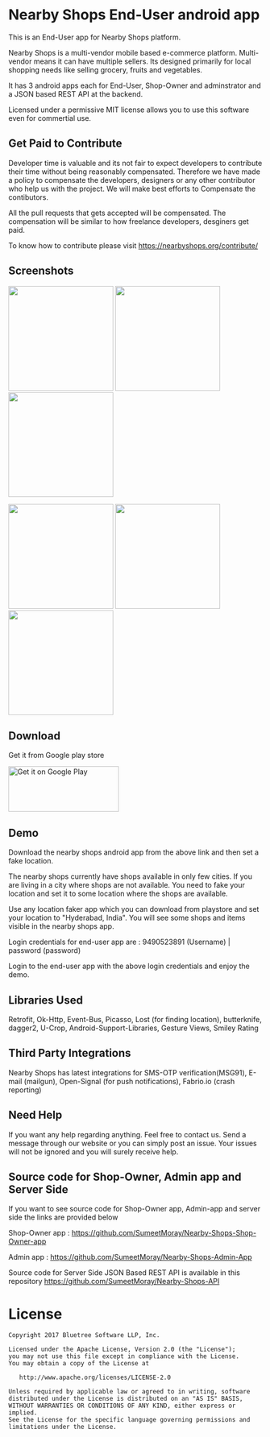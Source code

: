 Nearby Shops End-User android app
====================================

This is an End-User app for Nearby Shops platform.  

Nearby Shops is a multi-vendor mobile based e-commerce platform. Multi-vendor means it can have multiple sellers. 
Its designed primarily for local shopping needs like selling grocery, fruits and vegetables. 

It has 3 android apps each for End-User, Shop-Owner and adminstrator and a JSON based REST API at the backend. 

Licensed under a permissive MIT license allows you to use this software even for commertial use. 


Get Paid to Contribute
------------------------
Developer time is valuable and its not fair to expect developers to contribute their time without being reasonably compensated. Therefore we have made a policy to compensate the developers, designers or any other contributor who help us with the project. We will make best efforts to Compensate the contibutors. 

All the pull requests that gets accepted will be compensated. The compensation will be similar to how freelance developers, desginers get paid.

To know how to contribute please visit https://nearbyshops.org/contribute/



Screenshots
--------------

<img src="https://nearbyshops.org/wp-content/uploads/2018/12/Screenshot_20181222-181246-512x1024.png" width="208"> <img src="https://nearbyshops.org/wp-content/uploads/2018/12/Screenshot_20181222-181259-512x1024.png" width="208"> <img src="https://nearbyshops.org/wp-content/uploads/2018/12/Screenshot_20181222-181405-512x1024.png" width="208"> 

<img src="https://nearbyshops.org/wp-content/uploads/2018/12/Screenshot_20181222-181453-512x1024.png" width="208"> <img src="https://nearbyshops.org/wp-content/uploads/2018/12/Screenshot_20181222-181504-512x1024.png" width="208"> <img src="https://nearbyshops.org/wp-content/uploads/2018/12/Screenshot_20181222-181513-512x1024.png" width="208">



Download
--------

Get it from Google play store

<a href="https://play.google.com/store/apps/details?id=org.nearbyshops.enduserappnew"><img class="alignnone" src="https://play.google.com/intl/en_us/badges/images/generic/en_badge_web_generic.png" alt="Get it on Google Play" width="219" height="90" /></a>


Demo
-----

Download the nearby shops android app from the above link and then set a fake location. 

The nearby shops currently have shops available in only few cities. If you are living in a city where shops are not available. You need to fake your location and set it to some location where the shops are available. 

Use any location faker app which you can download from playstore and set your location to "Hyderabad, India". You will see some shops and items visible in the nearby shops app. 

Login credentials for end-user app are :  9490523891 (Username) | password (password)

Login to the end-user app with the above login credentials and enjoy the demo.




Libraries Used
---------------

Retrofit, Ok-Http, Event-Bus, Picasso, Lost (for finding location), butterknife, dagger2, U-Crop, Android-Support-Libraries, Gesture Views, Smiley Rating


Third Party Integrations
-------------------------

Nearby Shops has latest integrations for SMS-OTP verification(MSG91), E-mail (mailgun), Open-Signal (for push notifications), Fabrio.io (crash reporting)


Need Help
-----------

If you want any help regarding anything. Feel free to contact us. Send a message through our website or you can simply post an issue. Your issues will not be ignored and you will surely receive help. 






Source code for Shop-Owner, Admin app and Server Side
-------------------------------------------------------
If you want to see source code for Shop-Owner app, Admin-app and server side the links are provided below

Shop-Owner app : https://github.com/SumeetMoray/Nearby-Shops-Shop-Owner-app

Admin app : https://github.com/SumeetMoray/Nearby-Shops-Admin-App

Source code for Server Side JSON Based REST API is available in this repository https://github.com/SumeetMoray/Nearby-Shops-API


License
=======

    Copyright 2017 Bluetree Software LLP, Inc.

    Licensed under the Apache License, Version 2.0 (the "License");
    you may not use this file except in compliance with the License.
    You may obtain a copy of the License at

       http://www.apache.org/licenses/LICENSE-2.0

    Unless required by applicable law or agreed to in writing, software
    distributed under the License is distributed on an "AS IS" BASIS,
    WITHOUT WARRANTIES OR CONDITIONS OF ANY KIND, either express or implied.
    See the License for the specific language governing permissions and
    limitations under the License.

